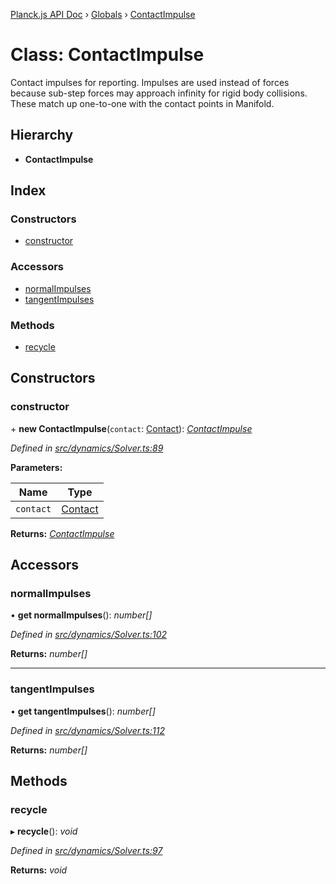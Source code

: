 [Planck.js API Doc](../README.md) › [Globals](../globals.md) › [ContactImpulse](contactimpulse.md)

# Class: ContactImpulse

Contact impulses for reporting. Impulses are used instead of forces because
sub-step forces may approach infinity for rigid body collisions. These match
up one-to-one with the contact points in Manifold.

## Hierarchy

* **ContactImpulse**

## Index

### Constructors

* [constructor](contactimpulse.md#constructor)

### Accessors

* [normalImpulses](contactimpulse.md#normalimpulses)
* [tangentImpulses](contactimpulse.md#tangentimpulses)

### Methods

* [recycle](contactimpulse.md#recycle)

## Constructors

###  constructor

\+ **new ContactImpulse**(`contact`: [Contact](contact.md)): *[ContactImpulse](contactimpulse.md)*

*Defined in [src/dynamics/Solver.ts:89](https://github.com/shakiba/planck.js/blob/ae24904/src/dynamics/Solver.ts#L89)*

**Parameters:**

Name | Type |
------ | ------ |
`contact` | [Contact](contact.md) |

**Returns:** *[ContactImpulse](contactimpulse.md)*

## Accessors

###  normalImpulses

• **get normalImpulses**(): *number[]*

*Defined in [src/dynamics/Solver.ts:102](https://github.com/shakiba/planck.js/blob/ae24904/src/dynamics/Solver.ts#L102)*

**Returns:** *number[]*

___

###  tangentImpulses

• **get tangentImpulses**(): *number[]*

*Defined in [src/dynamics/Solver.ts:112](https://github.com/shakiba/planck.js/blob/ae24904/src/dynamics/Solver.ts#L112)*

**Returns:** *number[]*

## Methods

###  recycle

▸ **recycle**(): *void*

*Defined in [src/dynamics/Solver.ts:97](https://github.com/shakiba/planck.js/blob/ae24904/src/dynamics/Solver.ts#L97)*

**Returns:** *void*
